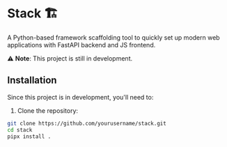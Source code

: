 # Stack 🏗️

A Python-based framework scaffolding tool to quickly set up modern web applications with FastAPI backend and JS frontend.

⚠️ **Note**: This project is still in development.

## Installation

Since this project is in development, you'll need to:

1. Clone the repository:
```bash
git clone https://github.com/yourusername/stack.git
cd stack
pipx install .